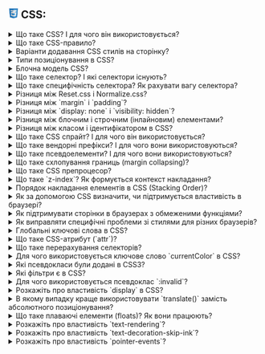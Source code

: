 <h2>
  <img src="../assets/CSS.png" width="20" height="20" />
  <span>CSS:</span>
</h2>

<details>
  <summary>Що таке CSS? І для чого він використовується?</summary>
  <p>Відповідь на питання про CSS та його використання...</p>
</details>

<details>
  <summary>Що таке CSS-правило?</summary>
  <p>Відповідь на питання про CSS-правило...</p>
</details>

<details>
  <summary>Варіанти додавання CSS стилів на сторінку?</summary>
  <p>Відповідь на питання про варіанти додавання CSS стилів на сторінку...</p>
</details>

<details>
  <summary>Типи позиціонування в CSS?</summary>
  <p>Відповідь на питання про типи позиціонування в CSS...</p>
</details>

<details>
  <summary>Блочна модель CSS?</summary>
  <p>Відповідь на питання про блочну модель CSS...</p>
</details>

<details>
  <summary>Що таке селектор? І які селектори існують?</summary>
  <p>Відповідь на питання про селектори та їх види...</p>
</details>

<details>
  <summary>Що таке специфічність селектора? Як рахувати вагу селектора?</summary>
  <p>Відповідь на питання про специфічність селектора та як рахувати його вагу...</p>
</details>

<details>
  <summary>Різниця між Reset.css і Normalize.css?</summary>
  <p>Відповідь на питання про різницю між Reset.css і Normalize.css...</p>
</details>

<details>
  <summary>Різниця між `margin` і `padding`?</summary>
  <p>Відповідь на питання про різницю між `margin` і `padding`...</p>
</details>

<details>
  <summary>Різниця між `display: none` і `visibility: hidden`?</summary>
  <p>Відповідь на питання про різницю між `display: none` і `visibility: hidden`...</p>
</details>

<details>
  <summary>Різниця між блочним і строчним (інлайновим) елементами?</summary>
  <p>Відповідь на питання про різницю між блочним і строчним (інлайновим) елементами...</p>
</details>

<details>
  <summary>Різниця між класом і ідентифікатором в CSS?</summary>
  <p>Відповідь на питання про різницю між класом і ідентифікатором в CSS...</p>
</details>

<details>
  <summary>Що таке CSS спрайт? І для чого він використовується?</summary>
  <p>Відповідь на питання про CSS спрайт та його використання...</p>
</details>

<details>
  <summary>Що таке вендорні префікси? І для чого вони використовуються?</summary>
  <p>Відповідь на питання про вендорні префікси та їх використання...</p>
</details>

<details>
  <summary>Що таке псевдоелементи? І для чого вони використовуються?</summary>
  <p>Відповідь на питання про псевдоелементи та їх використання...</p>
</details>

<details>
  <summary>Що таке схлопування границь (margin collapsing)?</summary>
  <p>Відповідь на питання про схлопування границь (margin collapsing)...</p>
</details>

<details>
  <summary>Що таке CSS препроцесор?</summary>
  <p>Відповідь на питання про CSS препроцесор...</p>
</details>

<details>
  <summary>Що таке `z-index`? Як формується контекст накладання?</summary>
  <p>Відповідь на питання про `z-index` та формування контексту накладання...</p>
</details>

<details>
  <summary>Порядок накладання елементів в CSS (Stacking Order)?</summary>
  <p>Відповідь на питання про порядок накладання елементів в CSS...</p>
</details>

<details>
  <summary>Як за допомогою CSS визначити, чи підтримується властивість в браузері?</summary>
  <p>Відповідь на питання про визначення підтримки властивості в браузері за допомогою CSS...</p>
</details>

<details>
  <summary>Як підтримувати сторінки в браузерах з обмеженими функціями?</summary>
  <p>Відповідь на питання про підтримку сторінок в браузерах з обмеженими функціями...</p>
</details>

<details>
  <summary>Як виправляти специфічні проблеми зі стилями для різних браузерів?</summary>
  <p>Відповідь на питання про виправлення специфічних проблем зі стилями для різних браузерів...</p>
</details>

<details>
  <summary>Глобальні ключові слова в CSS?</summary>
  <p>Відповідь на питання про глобальні ключові слова в CSS...</p>
</details>

<details>
  <summary>Що таке CSS-атрибут (`attr`)?</summary>
  <p>Відповідь на питання про CSS-атрибут (`attr`)...</p>
</details>

<details>
  <summary>Що таке перерахування селекторів?</summary>
  <p>Відповідь на питання про перерахування селекторів...</p>
</details>

<details>
  <summary>Для чого використовується ключове слово `currentColor` в CSS?</summary>
  <p>Відповідь на питання про використання ключового слова `currentColor` в CSS...</p>
</details>

<details>
  <summary>Які псевдокласи були додані в CSS3?</summary>
  <p>Відповідь на питання про псевдокласи, додані в CSS3...</p>
</details>

<details>
  <summary>Які фільтри є в CSS?</summary>
  <p>Відповідь на питання про фільтри в CSS...</p>
</details>

<details>
  <summary>Для чого використовується псевдоклас `:invalid`?</summary>
  <p>Відповідь на питання про використання псевдокласу `:invalid`...</p>
</details>

<details>
  <summary>Розкажіть про властивість `display` в CSS?</summary>
  <p>Відповідь на питання про властивість `display` в CSS...</p>
</details>

<details>
  <summary>В якому випадку краще використовувати `translate()` замість абсолютного позиціонування?</summary>
  <p>Відповідь на питання про використання `translate()` замість абсолютного позиціонування...</p>
</details>

<details>
  <summary>Що таке плаваючі елементи (floats)? Як вони працюють?</summary>
  <p>Відповідь на питання про плаваючі елементи (floats) та їх роботу...</p>
</details>

<details>
  <summary>Розкажіть про властивість `text-rendering`?</summary>
  <p>Відповідь на питання про властивість `text-rendering`...</p>
</details>

<details>
  <summary>Розкажіть про властивість `text-decoration-skip-ink`?</summary>
  <p>Відповідь на питання про властивість `text-decoration-skip-ink`...</p>
</details>

<details>
  <summary>Розкажіть про властивість `pointer-events`?</summary>
  <p>Відповідь на питання про властивість `pointer-events`...</p>
</details>
